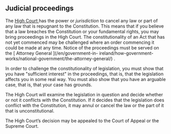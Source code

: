 ##  Judicial proceedings

The [ High Court ](/en/justice/courts-system/high-court/) has the power or
_jurisdiction_ to cancel any law or part of any law that is repugnant to the
Constitution. This means that if you believe that a law breaches the
Constitution or your fundamental rights, you may bring proceedings in the High
Court. The constitutionality of an Act that has not yet commenced may be
challenged where an order commencing it could be made at any time. Notice of
the proceedings must be served on the [ Attorney General ](/en/government-in-
ireland/how-government-works/national-government/the-attorney-general/) .

In order to challenge the constitutionality of legislation, you must show that
you have "sufficient interest" in the proceedings, that is, that the
legislation affects you in some real way. You must also show that you have an
arguable case, that is, that your case has grounds.

The High Court will examine the legislation in question and decide whether or
not it conflicts with the Constitution. If it decides that the legislation
does conflict with the Constitution, it may annul or cancel the law or the
part of it that is unconstitutional.

The High Court’s decision may be appealed to the Court of Appeal or the
Supreme Court.
